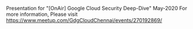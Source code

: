 Presentation for "[OnAir] Google Cloud Security Deep-Dive" May-2020
For more information, Please visit https://www.meetup.com/GdgCloudChennai/events/270192869/

